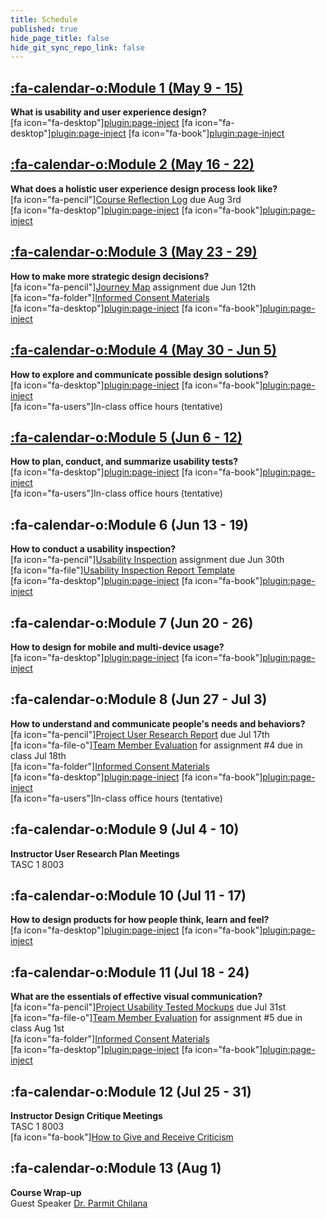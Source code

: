 ```yaml
---
title: Schedule
published: true
hide_page_title: false
hide_git_sync_repo_link: false
---
```


## [:fa-calendar-o:Module 1 (May 9 - 15)](/home/module-01)
**What is usability and user experience design?**  
[fa icon="fa-desktop"][plugin:page-inject](/module-presentations/module-01-1?template=partials/iframelinkonly)
[fa icon="fa-desktop"][plugin:page-inject](/module-presentations/module-01-2?template=partials/iframelinkonly)
[fa icon="fa-book"][plugin:page-inject](/module-readings/module-01?template=partials/embedlycardlinkonly)  

## [:fa-calendar-o:Module 2 (May 16 - 22)](/home/module-02)
**What does a holistic user experience design process look like?**  
[fa icon="fa-pencil"][Course Reflection Log](https://sso.canvaslms.com/courses/1413912/assignments/9519528) due Aug 3rd  
[fa icon="fa-desktop"][plugin:page-inject](/module-presentations/module-02?template=partials/iframelinkonly)
[fa icon="fa-book"][plugin:page-inject](/module-readings/module-02?template=partials/embedlycardlinkonly)  

## [:fa-calendar-o:Module 3 (May 23 - 29)](/home/module-03)
**How to make more strategic design decisions?**   
[fa icon="fa-pencil"][Journey Map](https://canvas.sfu.ca/courses/38847/assignments/292821) assignment due Jun 12th  
[fa icon="fa-folder"][Informed Consent Materials](https://sso.canvaslms.com/courses/1413912/files/folder/Handouts/Informed%20Consent)  
[fa icon="fa-desktop"][plugin:page-inject](/module-presentations/module-03?template=partials/iframelinkonly)
[fa icon="fa-book"][plugin:page-inject](/module-readings/module-03?template=partials/embedlycardlinkonly)  

## [:fa-calendar-o:Module 4 (May 30 - Jun 5)](/home/module-04)
**How to explore and communicate possible design solutions?**   
[fa icon="fa-desktop"][plugin:page-inject](/module-presentations/module-04?template=partials/iframelinkonly)
[fa icon="fa-book"][plugin:page-inject](/module-readings/module-04?template=partials/embedlycardlinkonly)  
[fa icon="fa-users"]In-class office hours (tentative)  

## [:fa-calendar-o:Module 5 (Jun 6 - 12)](/home/module-05)
**How to plan, conduct, and summarize usability tests?**  
[fa icon="fa-desktop"][plugin:page-inject](/module-presentations/module-05?template=partials/iframelinkonly)
[fa icon="fa-book"][plugin:page-inject](/module-readings/module-05?template=partials/embedlycardlinkonly)  
[fa icon="fa-users"]In-class office hours (tentative)

## :fa-calendar-o:Module 6 (Jun 13 - 19)
**How to conduct a usability inspection?**   
[fa icon="fa-pencil"][Usability Inspection](https://sso.canvaslms.com/courses/1413912/assignments/9519532) assignment due Jun 30th  
[fa icon="fa-file"][Usability Inspection Report Template](https://sso.canvaslms.com/courses/1413912/files/folder/Handouts/Usability%20Inspection%20Report%20Template)  
[fa icon="fa-desktop"][plugin:page-inject](/module-presentations/module-06?template=partials/iframelinkonly)
[fa icon="fa-book"][plugin:page-inject](/module-readings/module-06?template=partials/embedlycardlinkonly)    

## :fa-calendar-o:Module 7 (Jun 20 - 26)
**How to design for mobile and multi-device usage?**  
[fa icon="fa-desktop"][plugin:page-inject](/module-presentations/module-07?template=partials/iframelinkonly)
[fa icon="fa-book"][plugin:page-inject](/module-readings/module-07?template=partials/embedlycardlinkonly)  

## :fa-calendar-o:Module 8 (Jun 27 - Jul 3)
**How to understand and communicate people's needs and behaviors?**   
[fa icon="fa-pencil"][Project User Research Report](https://sso.canvaslms.com/courses/1413912/assignments/9519534) due Jul 17th  
[fa icon="fa-file-o"][Team Member Evaluation](https://sso.canvaslms.com/courses/1413912/files/folder/Handouts/Team%20Member%20Evaluations) for  assignment #4 due in class Jul 18th  
[fa icon="fa-folder"][Informed Consent Materials](https://sso.canvaslms.com/courses/1413912/files/folder/Handouts/Informed%20Consent)  
[fa icon="fa-desktop"][plugin:page-inject](/module-presentations/module-08?template=partials/iframelinkonly)
[fa icon="fa-book"][plugin:page-inject](/module-readings/module-08?template=partials/embedlycardlinkonly)  
[fa icon="fa-users"]In-class office hours (tentative)  

## :fa-calendar-o:Module 9 (Jul 4 - 10)
**Instructor User Research Plan Meetings**  
TASC 1 8003

## :fa-calendar-o:Module 10 (Jul 11 - 17)
**How to design products for how people think, learn and feel?**  
[fa icon="fa-desktop"][plugin:page-inject](/module-presentations/module-10?template=partials/iframelinkonly)
[fa icon="fa-book"][plugin:page-inject](/module-readings/module-10?template=partials/embedlycardlinkonly)  

## :fa-calendar-o:Module 11 (Jul 18 - 24)
**What are the essentials of effective visual communication?**   
[fa icon="fa-pencil"][Project Usability Tested Mockups](https://sso.canvaslms.com/courses/1413912/assignments/9519533) due Jul 31st    
[fa icon="fa-file-o"][Team Member Evaluation](https://sso.canvaslms.com/courses/1413912/files/folder/Handouts/Team%20Member%20Evaluations) for assignment #5 due in class Aug 1st  
[fa icon="fa-folder"][Informed Consent Materials](https://sso.canvaslms.com/courses/1413912/files/folder/Handouts/Informed%20Consent)  
[fa icon="fa-desktop"][plugin:page-inject](/module-presentations/module-11?template=partials/iframelinkonly)
[fa icon="fa-book"][plugin:page-inject](/module-readings/module-11?template=partials/embedlycardlinkonly)  

## :fa-calendar-o:Module 12 (Jul 25 - 31)
**Instructor Design Critique Meetings**  
TASC 1 8003  
[fa icon="fa-book"][How to Give and Receive Criticism](http://scottberkun.com/essays/35-how-to-give-and-receive-criticism/)

## :fa-calendar-o:Module 13 (Aug 1)
**Course Wrap-up**  
Guest Speaker [Dr. Parmit Chilana](http://hci.cs.sfu.ca/)
